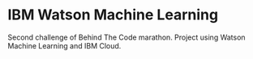 # IBM Watson Machine Learning

Second challenge of Behind The Code marathon. Project using Watson Machine Learning and IBM Cloud.
